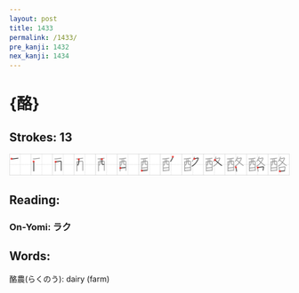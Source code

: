 ```yaml
---
layout: post
title: 1433
permalink: /1433/
pre_kanji: 1432
nex_kanji: 1434
---
```


# {酪}

## Strokes: 13

<div class="stroke"><img src="../images/E985AA.png" /></div>

## Reading:

### On-Yomi: ラク

## Words:

酪農(らくのう): dairy (farm)
